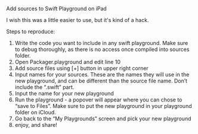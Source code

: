 Add sources to Swift Playground on iPad

I wish this was a little easier to use, but it's kind of a hack.

Steps to reproduce:
1. Write the code you want to include in any swift playground.
Make sure to debug thoroughly, as there is no access once compiled into sources folder.
2. Open Packager.playground and edit line 10
3. Add source files using [+] button in upper right corner
4. Input names for your sources.  These are the names they will use in the new playground, and can be different than the source file name.  Don’t include the “.swift” part.
5. Input the name for your new playground
6. Run the playground - a popover will appear where you can chose to “save to Files”.  Make sure to put the new playground in your playground folder on iCloud.
7. Go back to the “My Playgrounds” screen and pick your new playground 
8. enjoy, and share!
